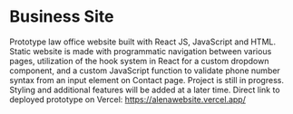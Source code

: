 # Business Site

Prototype law office website built with React JS, JavaScript and HTML. Static website is made with programmatic navigation between various pages, utilization of the hook system in React for a custom dropdown component, and a custom JavaScript function to validate phone number syntax from an input element on Contact page.
Project is still in progress. Styling and additional features will be added at a later time.
Direct link to deployed prototype on Vercel: https://alenawebsite.vercel.app/

